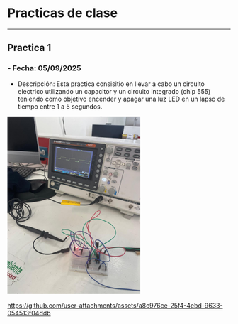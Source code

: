 # **Practicas de clase**
---
## **Practica 1**
### - **Fecha:** 05/09/2025

- Descripción: Esta practica consisitio en llevar a cabo un circuito electrico utilizando un capacitor y un circuito integrado (chip 555) teniendo como objetivo encender y apagar una luz LED en un lapso de tiempo entre 1 a 5 segundos.

<img src="recursos/imgs/practica1img.jfif" alt="Diagrama del sistema" width="300">


https://github.com/user-attachments/assets/a8c976ce-25f4-4ebd-9633-054513f04ddb



